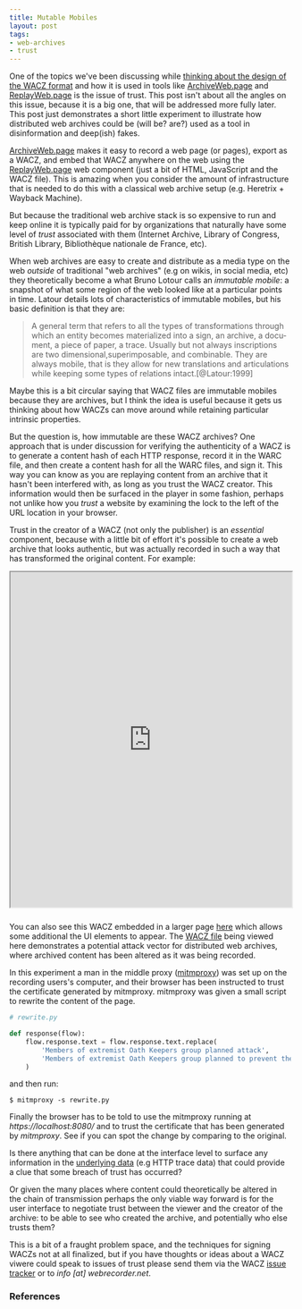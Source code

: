 ```yaml
---
title: Mutable Mobiles
layout: post
tags:
- web-archives
- trust
---
```


One of the topics we've been discussing while [thinking about the design of the WACZ format] and how it is used in tools like [ArchiveWeb.page] and [ReplayWeb.page] is the issue of trust. This post isn't about all the angles on this issue, because it is a big one, that will be addressed more fully later. This post just demonstrates a short little experiment to illustrate how distributed web archives could be (will be? are?) used as a tool in disinformation and deep(ish) fakes.

[ArchiveWeb.page] makes it easy to record a web page (or pages), export as a WACZ, and embed that WACZ anywhere on the web using the [ReplayWeb.page] web component (just a bit of HTML, JavaScript and the WACZ file). This is amazing when you consider the amount of infrastructure that is needed to do this with a classical web archive setup (e.g. Heretrix + Wayback Machine).

But because the  traditional web archive stack is so expensive to run and keep online it is typically paid for by organizations that naturally have some level of *trust* associated with them (Internet Archive, Library of Congress, British Library, Bibliothèque nationale de France, etc).

When web archives are easy to create and distribute as a media type on the web *outside* of traditional "web archives" (e.g on wikis, in social media, etc) they theoretically become a what Bruno Lotour calls an *immutable mobile*: a snapshot of what some region of the web looked like at a particular points in time. Latour details lots of characteristics of immutable mobiles, but his basic definition is that they are:

> A general term that refers to all the types of transformations through which an entity becomes materialized into a sign, an archive, a docu­ment, a piece of paper, a trace. Usually but not always inscriptions are two­ dimensional,superimposable, and combinable. They are always mobile, that is they allow for new translations and articulations while keeping some types of relations intact.[@Latour:1999]

Maybe this is a bit circular saying that WACZ files are immutable mobiles because they are archives, but I think the idea is useful because it gets us thinking about how WACZs can move around while retaining particular intrinsic properties.

But the question is, how immutable are these WACZ archives? One approach that is under discussion for verifying the authenticity of a WACZ is to generate a content hash of each HTTP response, record it in the WARC file, and then create a content hash for all the WARC files, and sign it. This way you can know as you are replaying content from an archive that it hasn't been interfered with, as long as you trust the WACZ creator. This information would then be surfaced in the player in some fashion, perhaps not unlike how you *trust* a website by examining the lock to the left of the URL location in your browser.

Trust in the creator of a WACZ (not only the publisher) is an *essential* component, because with a little bit of effort it's possible to create a web archive that looks authentic, but was actually recorded in such a way that has transformed the original content. For example:

<iframe src="http://inkdroid.org/web-archives/mitm-attack/bare-index.html" height=600 width="100%" style="margin-bottom: 10px;"></iframe>

You can also see this WACZ embedded in a larger page [here] which allows some additional the UI elements to appear. The [WACZ file] being viewed here demonstrates a potential attack vector for distributed web archives, where archived content has been altered as it was being recorded.

In this experiment a man in the middle proxy ([mitmproxy]) was set up on the recording users's computer, and their browser has been instructed to trust the certificate generated by mitmproxy. mitmproxy was given a small script to rewrite the content of the page.

```python
# rewrite.py

def response(flow):
    flow.response.text = flow.response.text.replace(
        'Members of extremist Oath Keepers group planned attack', 
        'Members of extremist Oath Keepers group planned to prevent the attack'
    )
```

and then run:

    $ mitmproxy -s rewrite.py

Finally the browser has to be told to use the mitmproxy running at *https://localhost:8080/* and to trust the certificate that has been generated by *mitmproxy*. See if you can spot the change by comparing to the original.

Is there anything that can be done at the interface level to surface any information in the [underlying data] (e.g HTTP trace data) that could provide a clue that some breach of trust has occurred?

Or given the many places where content could theoretically be altered in the chain of transmission perhaps the only viable way forward is for the user interface to negotiate trust between the viewer and the creator of the archive: to be able to see who created the archive, and potentially who else trusts them?

This is a bit of a fraught problem space, and the techniques for signing WACZs not at all finalized, but if you have thoughts or ideas about a WACZ viwere could speak to issues of trust please send them via the WACZ [issue tracker] or to *info [at] webrecorder.net*.

### References

[ArchiveWeb.page]: https://archiveweb.page
[ReplayWeb.page]: https://replayweb.page
[thinking about the design of the WACZ format]: https://inkdroid.org/2021/11/24/wacz/
[underlying data]: https://inkdroid.org/web-archives/mitm-attack/archive.wacz
[WACZ file]: https://inkdroid.org/web-archives/mitm-attack/archive.wacz
[issue tracker]: https://github.com/webrecorder/wacz-spec/issues/
[mitmproxy]: https://mitmproxy.org/
[here]: https://inkdroid.org/web-archives/mitm-attack/
